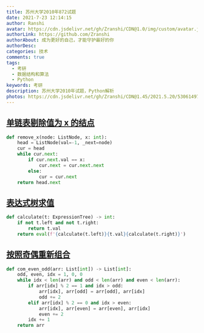 ```yaml
---
title: 苏州大学2010年872试题
date: 2021-7-23 12:14:15
author: Ranshi
avatar: https://cdn.jsdelivr.net/gh/Zranshi/CDN@1.0/img/custom/avatar.jpg
authorLink: https://github.com/Zranshi
authorAbout: 成为更好的自己，才能守护最好的你
authorDesc:
categories: 技术
comments: true
tags:
  - 考研
  - 数据结构和算法
  - Python
keywords: 考研
description: 苏州大学2010年试题，Python解析
photos: https://cdn.jsdelivr.net/gh/Zranshi/CDN@1.45/2021.5.20/53061497_p0.jpg
---
```


## [单链表剔除值为 x 的结点](https://github.com/Zranshi/suda-problem/blob/master/src/2010/1.单链表剔除值为x的结点/main.py)

```py
def remove_x(node: ListNode, x: int):
    head = ListNode(val=-1, _next=node)
    cur = head
    while cur.next:
        if cur.next.val == x:
            cur.next = cur.next.next
        else:
            cur = cur.next
    return head.next
```

## [表达式树求值](https://github.com/Zranshi/suda-problem/blob/master/src/2010/2.表达式树求值/main.py)

```py
def calculate(t: ExpressionTree) -> int:
    if not t.left and not t.right:
        return t.val
    return eval(f'{calculate(t.left)}{t.val}{calculate(t.right)}')
```

## [按照奇偶重新组合](https://github.com/Zranshi/suda-problem/blob/master/src/2010/3.按照奇偶重新排列/main.py)

```py
def com_even_odd(arr: List[int]) -> List[int]:
    odd, even, idx = 1, 0, 0
    while idx < len(arr) and odd < len(arr) and even < len(arr):
        if arr[idx] % 2 == 1 and idx > odd:
            arr[idx], arr[odd] = arr[odd], arr[idx]
            odd += 2
        elif arr[idx] % 2 == 0 and idx > even:
            arr[idx], arr[even] = arr[even], arr[idx]
            even += 2
        idx += 1
    return arr
```

